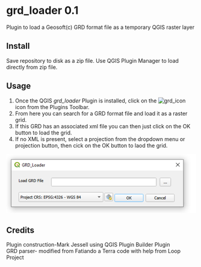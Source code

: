 # grd_loader 0.1   

Plugin to load a Geosoft(c) GRD format file as a temporary QGIS raster layer    
   
## Install   

Save repository to disk as a zip file. Use QGIS Plugin Manager to load directly from zip file.

## Usage   

1. Once the QGIS *grd_loader* Plugin is installed, click on the ![grd_icon](icon.png) icon from the Plugins Toolbar.   
2. From here you can search for a GRD format file and load it as a raster grid.   
3. If this GRD has an associated xml file you can then just click on the OK button to load the grid. 
4. If no XML is present, select a projection from the dropdown menu or projection button, then cick on the OK button to laod the grid.    

 ![waxi_qf dialog](dialog.png) 

## Credits    
Plugin construction-Mark Jessell using QGIS Plugin Builder Plugin    
GRD parser- modified from Fatiando a Terra code with help from Loop Project    